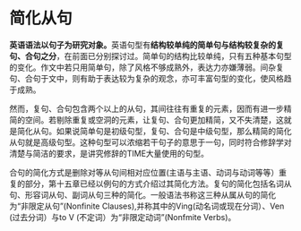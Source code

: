 # 简化从句

<b>英语语法以**句子**为研究对象。</b>英语句型有<b>结构较单纯的**简单句**与结构较复杂的**复句**、**合句**之分</b>，在前面已分别探讨过。简单句的结构比较单纯，只有五种基本句型的变化。作文中若只用简单句，除了风格不够成熟外，表达力亦嫌薄弱。间杂复句、合句于文中，则有助于表达较为复杂的观念，亦可丰富句型的变化，使风格趋于成熟。 

然而，复句、合句包含两个以上的从句，其间往往有重复的元素，因而有进一步精简的空间。若剔除重复或空洞的元素，让复句、合句更加精简，又不失清楚，这就是简化从句。如果说简单句是初级句型，复句、合句是中级句型，那么精简的简化从句就是高级句型。这种句型可以浓缩若干句子的意思于一句，同时符合修辞学对清楚与简洁的要求，是讲究修辞的TIME大量使用的句型。  

合句的简化方式是删除对等从句间相对应位置(主语与主语、动词与动词等等）重复的部分，第十五章已经以例句的方式介绍过其简化方法。复句的简化包括名词从句、形容词从句、副词从句三种的简化。一般语法书称这三种从属从句的简化为“非限定从句”(Nonfinite Clauses),并称其中的Ving(动名词或现在分词）、Ven (过去分词）与to V (不定词）为“非限定动词”(Nonfmite Verbs)。